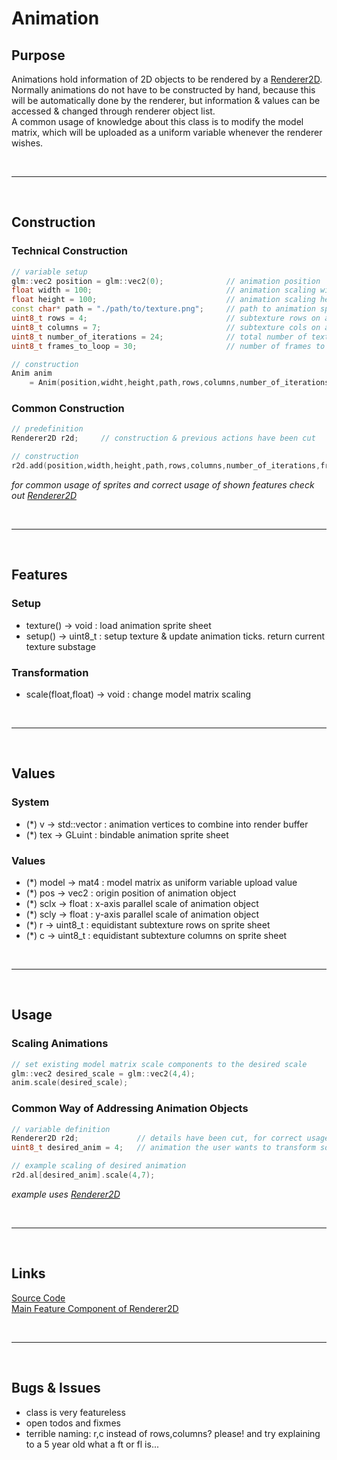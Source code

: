 # Animation

## Purpose

Animations hold information of 2D objects to be rendered by a [Renderer2D](renderer2d.md). \
Normally animations do not have to be constructed by hand, because this will be automatically done by the renderer,
but information & values can be accessed & changed through renderer object list. \
A common usage of knowledge about this class is to modify the model matrix, which will be uploaded as a uniform variable whenever the renderer wishes.

<br>

***

<br>

## Construction

### Technical Construction

```c++
// variable setup
glm::vec2 position = glm::vec2(0);				// animation position
float width = 100;								// animation scaling width
float height = 100;								// animation scaling height
const char* path = "./path/to/texture.png";		// path to animation sprite sheet
uint8_t rows = 4;								// subtexture rows on animation sprite sheet
uint8_t columns = 7;							// subtexture cols on animation sprite sheet
uint8_t number_of_iterations = 24;				// total number of textures on sprite sheet
uint8_t frames_to_loop = 30;					// number of frames to complete animation

// construction
Anim anim
    = Anim(position,widht,height,path,rows,columns,number_of_iterations,frames_to_loop);
```

### Common Construction

```c++
// predefinition
Renderer2D r2d;		// construction & previous actions have been cut

// construction
r2d.add(position,width,height,path,rows,columns,number_of_iterations,frames_to_loop);
```
*for common usage of sprites and correct usage of shown features check out [Renderer2D](renderer2d.md)*

<br>

***

<br>

## Features

### Setup

- texture() -> void : load animation sprite sheet
- setup() -> uint8_t : setup texture & update animation ticks. return current texture substage

### Transformation

- scale(float,float) -> void : change model matrix scaling

<br>

***

<br>

## Values

### System

- (*) v -> std::vector<float> : animation vertices to combine into render buffer
- (*) tex -> GLuint : bindable animation sprite sheet

### Values

- (*) model -> mat4 : model matrix as uniform variable upload value
- (*) pos -> vec2 : origin position of animation object
- (*) sclx -> float : x-axis parallel scale of animation object
- (*) scly -> float : y-axis parallel scale of animation object
- (*) r -> uint8_t : equidistant subtexture rows on sprite sheet
- (*) c -> uint8_t : equidistant subtexture columns on sprite sheet

<br>

***

<br>

## Usage

### Scaling Animations

```c++
// set existing model matrix scale components to the desired scale
glm::vec2 desired_scale = glm::vec2(4,4);
anim.scale(desired_scale);
```

### Common Way of Addressing Animation Objects

```c++
// variable definition
Renderer2D r2d;				// details have been cut, for correct usage follow link below
uint8_t desired_anim = 4;	// animation the user wants to transform somehow

// example scaling of desired animation
r2d.al[desired_anim].scale(4,7);
```
*example uses [Renderer2D](renderer2d.md)*

<br>

***

<br>

## Links

[Source Code](../../ccb/gfx/anim.cpp) \
[Main Feature Component of Renderer2D](renderer2d.md)

<br>

***

<br>

## Bugs & Issues

- class is very featureless
- open todos and fixmes
- terrible naming: r,c instead of rows,columns? please! and try explaining to a 5 year old what a ft or fl is...